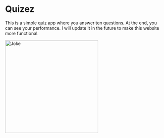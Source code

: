 # Quizez
This is a simple quiz app where you answer ten questions. At the end, you can see your performance. I will update it in the future to make this website more functional.

<img src="https://i.pinimg.com/736x/22/e3/9f/22e39f42d2f313fe05cb91a5215f2252.jpg" alt="Joke" width=300>
